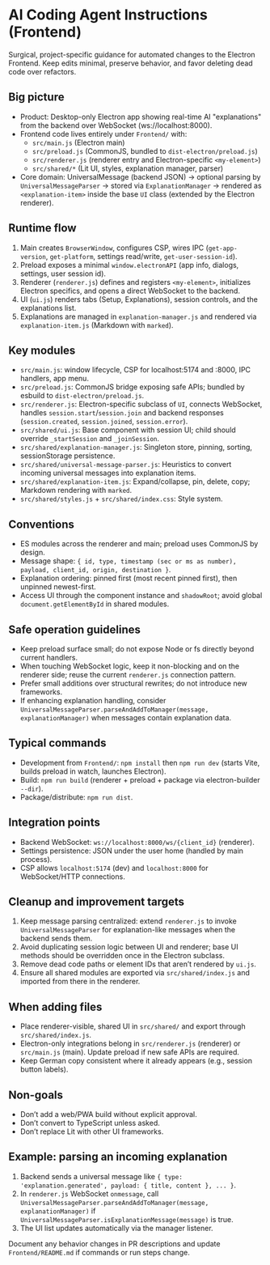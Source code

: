 # AI Coding Agent Instructions (Frontend)

Surgical, project-specific guidance for automated changes to the Electron Frontend. Keep edits minimal, preserve behavior, and favor deleting dead code over refactors.

## Big picture

- Product: Desktop-only Electron app showing real-time AI "explanations" from the backend over WebSocket (ws://localhost:8000).
- Frontend code lives entirely under `Frontend/` with:
  - `src/main.js` (Electron main)
  - `src/preload.js` (CommonJS, bundled to `dist-electron/preload.js`)
  - `src/renderer.js` (renderer entry and Electron-specific `<my-element>`)
  - `src/shared/*` (Lit UI, styles, explanation manager, parser)
- Core domain: UniversalMessage (backend JSON) → optional parsing by `UniversalMessageParser` → stored via `ExplanationManager` → rendered as `<explanation-item>` inside the base `UI` class (extended by the Electron renderer).

## Runtime flow

1. Main creates `BrowserWindow`, configures CSP, wires IPC (`get-app-version`, `get-platform`, settings read/write, `get-user-session-id`).
2. Preload exposes a minimal `window.electronAPI` (app info, dialogs, settings, user session id).
3. Renderer (`renderer.js`) defines and registers `<my-element>`, initializes Electron specifics, and opens a direct WebSocket to the backend.
4. UI (`ui.js`) renders tabs (Setup, Explanations), session controls, and the explanations list.
5. Explanations are managed in `explanation-manager.js` and rendered via `explanation-item.js` (Markdown with `marked`).

## Key modules

- `src/main.js`: window lifecycle, CSP for localhost:5174 and :8000, IPC handlers, app menu.
- `src/preload.js`: CommonJS bridge exposing safe APIs; bundled by esbuild to `dist-electron/preload.js`.
- `src/renderer.js`: Electron-specific subclass of `UI`, connects WebSocket, handles `session.start`/`session.join` and backend responses (`session.created`, `session.joined`, `session.error`).
- `src/shared/ui.js`: Base component with session UI; child should override `_startSession` and `_joinSession`.
- `src/shared/explanation-manager.js`: Singleton store, pinning, sorting, sessionStorage persistence.
- `src/shared/universal-message-parser.js`: Heuristics to convert incoming universal messages into explanation items.
- `src/shared/explanation-item.js`: Expand/collapse, pin, delete, copy; Markdown rendering with `marked`.
- `src/shared/styles.js` + `src/shared/index.css`: Style system.

## Conventions

- ES modules across the renderer and main; preload uses CommonJS by design.
- Message shape: `{ id, type, timestamp (sec or ms as number), payload, client_id, origin, destination }`.
- Explanation ordering: pinned first (most recent pinned first), then unpinned newest-first.
- Access UI through the component instance and `shadowRoot`; avoid global `document.getElementById` in shared modules.

## Safe operation guidelines

- Keep preload surface small; do not expose Node or fs directly beyond current handlers.
- When touching WebSocket logic, keep it non-blocking and on the renderer side; reuse the current `renderer.js` connection pattern.
- Prefer small additions over structural rewrites; do not introduce new frameworks.
- If enhancing explanation handling, consider `UniversalMessageParser.parseAndAddToManager(message, explanationManager)` when messages contain explanation data.

## Typical commands

- Development from `Frontend/`: `npm install` then `npm run dev` (starts Vite, builds preload in watch, launches Electron).
- Build: `npm run build` (renderer + preload + package via electron-builder `--dir`).
- Package/distribute: `npm run dist`.

## Integration points

- Backend WebSocket: `ws://localhost:8000/ws/{client_id}` (renderer).
- Settings persistence: JSON under the user home (handled by main process).
- CSP allows `localhost:5174` (dev) and `localhost:8000` for WebSocket/HTTP connections.

## Cleanup and improvement targets

1. Keep message parsing centralized: extend `renderer.js` to invoke `UniversalMessageParser` for explanation-like messages when the backend sends them.
2. Avoid duplicating session logic between UI and renderer; base UI methods should be overridden once in the Electron subclass.
3. Remove dead code paths or element IDs that aren’t rendered by `ui.js`.
4. Ensure all shared modules are exported via `src/shared/index.js` and imported from there in the renderer.

## When adding files

- Place renderer-visible, shared UI in `src/shared/` and export through `src/shared/index.js`.
- Electron-only integrations belong in `src/renderer.js` (renderer) or `src/main.js` (main). Update preload if new safe APIs are required.
- Keep German copy consistent where it already appears (e.g., session button labels).

## Non-goals

- Don’t add a web/PWA build without explicit approval.
- Don’t convert to TypeScript unless asked.
- Don’t replace Lit with other UI frameworks.

## Example: parsing an incoming explanation

1. Backend sends a universal message like `{ type: 'explanation.generated', payload: { title, content }, ... }`.
2. In `renderer.js` WebSocket `onmessage`, call `UniversalMessageParser.parseAndAddToManager(message, explanationManager)` if `UniversalMessageParser.isExplanationMessage(message)` is true.
3. The UI list updates automatically via the manager listener.

Document any behavior changes in PR descriptions and update `Frontend/README.md` if commands or run steps change.
